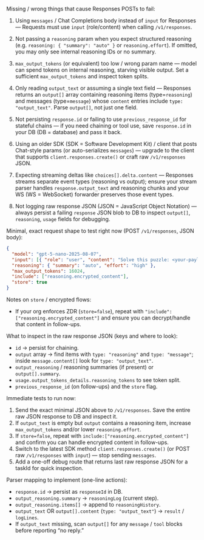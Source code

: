 Missing / wrong things that cause Responses POSTs to fail:
1. Using `messages` / Chat Completions body instead of `input` for Responses — Requests must use `input` (role/content) when calling `/v1/responses`.
2. Not passing a `reasoning` param when you expect structured reasoning (e.g. `reasoning: { "summary": "auto" }` or `reasoning.effort`). If omitted, you may only see internal reasoning IDs or no summary.
3. `max_output_tokens` (or equivalent) too low / wrong param name — model can spend tokens on internal reasoning, starving visible output. Set a sufficient `max_output_tokens` and inspect token splits.
4. Only reading `output_text` or assuming a single text field — Responses returns an `output[]` array containing reasoning items (type=`reasoning`) and messages (type=`message`) whose `content` entries include `type: "output_text"`. Parse `output[]`, not just one field.
5. Not persisting `response.id` or failing to use `previous_response_id` for stateful chains — if you need chaining or tool use, save `response.id` in your DB (DB = database) and pass it back.

7. Using an older SDK (SDK = Software Development Kit) / client that posts Chat-style params (or auto-serializes `messages`) — upgrade to the client that supports `client.responses.create()` or craft raw `/v1/responses` JSON.
8. Expecting streaming deltas like `choices[].delta.content` — Responses streams separate event types (reasoning vs output); ensure your stream parser handles `response.output_text` and reasoning chunks and your WS (WS = WebSocket) forwarder preserves those event types.
9. Not logging raw response JSON (JSON = JavaScript Object Notation) — always persist a failing `response` JSON blob to DB to inspect `output[]`, `reasoning`, `usage` fields for debugging.

Minimal, exact request shape to test right now (POST `/v1/responses`, JSON body):

```json
{
  "model": "gpt-5-nano-2025-08-07",
  "input": [{ "role": "user", "content": "Solve this puzzle: <your-payload-here>" }],
  "reasoning": { "summary": "auto", "effort": "high" },
  "max_output_tokens": 16024,
  "include": ["reasoning.encrypted_content"],
  "store": true
}
```

Notes on `store` / encrypted flows:

* If your org enforces ZDR (`store=false`), repeat with `"include":["reasoning.encrypted_content"]` and ensure you can decrypt/handle that content in follow-ups.

What to inspect in the raw response JSON (keys and where to look):

* `id` → persist for chaining.
* `output` array → find items with `type: "reasoning"` and `type: "message"`; inside `message.content[]` look for `type: "output_text"`.
* `output_reasoning` / reasoning summaries (if present) or `output[].summary`.
* `usage.output_tokens_details.reasoning_tokens` to see token split.
* `previous_response_id` (on follow-ups) and the `store` flag.

Immediate tests to run now:

1. Send the exact minimal JSON above to `/v1/responses`. Save the entire raw JSON response to DB and inspect it.
2. If `output_text` is empty but `output` contains a reasoning item, increase `max_output_tokens` and/or lower `reasoning.effort`.
3. If `store=false`, repeat with `include:["reasoning.encrypted_content"]` and confirm you can handle encrypted content in follow-ups.
4. Switch to the latest SDK method `client.responses.create()` (or POST raw `/v1/responses` with `input`) — stop sending `messages`.
5. Add a one-off debug route that returns last raw response JSON for a taskId for quick inspection.

Parser mapping to implement (one-line actions):

* `response.id` → persist as `responseId` in DB.
* `output_reasoning.summary` → `reasoningLog` (current step).
* `output_reasoning.items[]` → append to `reasoningHistory`.
* `output_text` OR `output[].content` (`type: "output_text"`) → `result` / `logLines`.
* If `output_text` missing, scan `output[]` for any `message` / `tool` blocks before reporting “no reply.”


